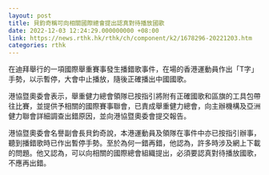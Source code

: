 ```yaml
---
layout: post
title: 貝鈞奇稱可向相關國際總會提出認真對待播放國歌
date: 2022-12-03 12:24:29.000000000 +08:00
link: https://news.rthk.hk/rthk/ch/component/k2/1678296-20221203.htm
categories: rthk
---
```


在迪拜舉行的一項國際舉重賽事發生播錯歌事件，在場的香港運動員作出「T字」手勢，以示暫停，大會中止播放，隨後正確播出中國國歌。

港協暨奧委會表示，舉重健力總會領隊已按指引將附有正確國歌和區旗的工具包帶往比賽，並提供予相關的國際賽事聯會，已責成舉重健力總會，向主辦機構及亞洲健力聯會詳細調查出錯原因，並向港協暨奧委會提交報告。

港協暨奧委會名譽副會長貝鈞奇說，本港運動員及領隊在事件中亦已按指引辦事，聽到播錯歌時已作出暫停手勢。至於為何一錯再錯，他認為，許多時涉及網上下載的問題。他又認為，可以向相關的國際總會組織提出，必須要認真對待播放國歌，不應再出錯。
